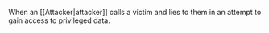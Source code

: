 When an [[Attacker|attacker]] calls a victim and lies to them in an attempt to gain access to privileged data.
